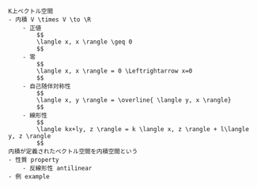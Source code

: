 
    K上ベクトル空間
    - 内積 V \times V \to \R
        - 正値
            $$
            \langle x, x \rangle \geq 0
            $$
        - 零
            $$
            \langle x, x \rangle = 0 \Leftrightarrow x=0 
            $$
        - 自己随伴対称性
            $$
            \langle x, y \rangle = \overline{ \langle y, x \rangle}
            $$
        - 線形性
            $$
            \langle kx+ly, z \rangle = k \langle x, z \rangle + l\langle y, z \rangle 
            $$
    内積が定義されたベクトル空間を内積空間という
    - 性質 property
        - 反線形性 antilinear
    - 例 example